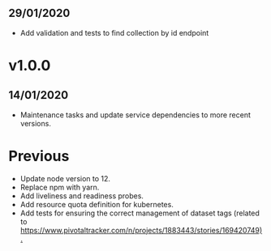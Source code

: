 ## 29/01/2020
- Add validation and tests to find collection by id endpoint

# v1.0.0

## 14/01/2020

- Maintenance tasks and update service dependencies to more recent versions.

# Previous

- Update node version to 12.
- Replace npm with yarn.
- Add liveliness and readiness probes.
- Add resource quota definition for kubernetes.
- Add tests for ensuring the correct management of dataset tags (related to <https://www.pivotaltracker.com/n/projects/1883443/stories/169420749).>
